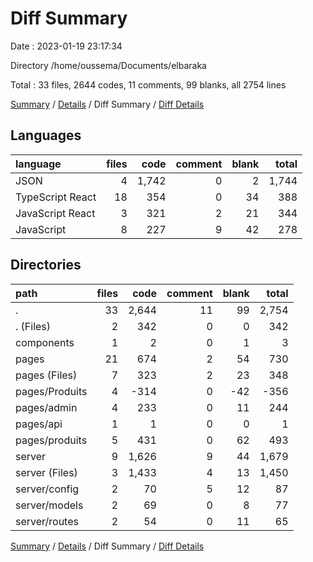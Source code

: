 # Diff Summary

Date : 2023-01-19 23:17:34

Directory /home/oussema/Documents/elbaraka

Total : 33 files,  2644 codes, 11 comments, 99 blanks, all 2754 lines

[Summary](results.md) / [Details](details.md) / Diff Summary / [Diff Details](diff-details.md)

## Languages
| language | files | code | comment | blank | total |
| :--- | ---: | ---: | ---: | ---: | ---: |
| JSON | 4 | 1,742 | 0 | 2 | 1,744 |
| TypeScript React | 18 | 354 | 0 | 34 | 388 |
| JavaScript React | 3 | 321 | 2 | 21 | 344 |
| JavaScript | 8 | 227 | 9 | 42 | 278 |

## Directories
| path | files | code | comment | blank | total |
| :--- | ---: | ---: | ---: | ---: | ---: |
| . | 33 | 2,644 | 11 | 99 | 2,754 |
| . (Files) | 2 | 342 | 0 | 0 | 342 |
| components | 1 | 2 | 0 | 1 | 3 |
| pages | 21 | 674 | 2 | 54 | 730 |
| pages (Files) | 7 | 323 | 2 | 23 | 348 |
| pages/Produits | 4 | -314 | 0 | -42 | -356 |
| pages/admin | 4 | 233 | 0 | 11 | 244 |
| pages/api | 1 | 1 | 0 | 0 | 1 |
| pages/produits | 5 | 431 | 0 | 62 | 493 |
| server | 9 | 1,626 | 9 | 44 | 1,679 |
| server (Files) | 3 | 1,433 | 4 | 13 | 1,450 |
| server/config | 2 | 70 | 5 | 12 | 87 |
| server/models | 2 | 69 | 0 | 8 | 77 |
| server/routes | 2 | 54 | 0 | 11 | 65 |

[Summary](results.md) / [Details](details.md) / Diff Summary / [Diff Details](diff-details.md)